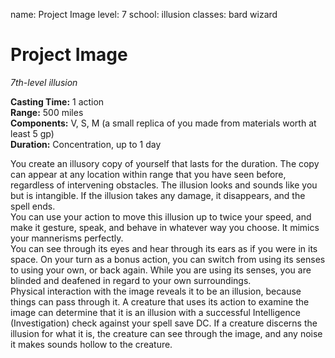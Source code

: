 name: Project Image
level: 7
school: illusion
classes: bard
         wizard

# Project Image 
_7th-level illusion_ 

**Casting Time:** 1 action    
**Range:** 500 miles    
**Components:** V, S, M (a small replica of you made from materials worth at least 5 gp)    
**Duration:** Concentration, up to 1 day 

You create an illusory copy of yourself that lasts for the duration. The copy can appear at any location within range that you have seen before, regardless of intervening obstacles. The illusion looks and sounds like you but is intangible. If the illusion takes any damage, it disappears, and the spell ends.    
You can use your action to move this illusion up to twice your speed, and make it gesture, speak, and behave in whatever way you choose. It mimics your mannerisms perfectly.    
You can see through its eyes and hear through its ears as if you were in its space. On your turn as a bonus action, you can switch from using its senses to using your own, or back again. While you are using its senses, you are blinded and deafened in regard to your own surroundings.    
Physical interaction with the image reveals it to be an illusion, because things can pass through it. A creature that uses its action to examine the image can determine that it is an illusion with a successful Intelligence (Investigation) check against your spell save DC. If a creature discerns the illusion for what it is, the creature can see through the image, and any noise it makes sounds hollow to the creature. 